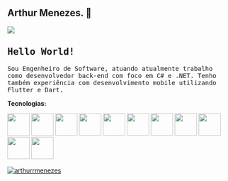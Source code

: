 ## Arthur Menezes. 👋

<a href="https://www.linkedin.com/in/arthuralbuquerquemenezes/" target="_blank"> <img src="https://img.shields.io/badge/-LinkedIn-%230077B5?style=for-the-badge&logo=linkedin&logoColor=white" target="_blank"> </a>

## <samp>Hello World!</samp>

<samp>Sou Engenheiro de Software, atuando atualmente trabalho como desenvolvedor back-end com foco em C# e .NET. Tenho também experiência com desenvolvimento mobile utilizando Flutter e Dart.

**Tecnologias:**

<p align="left">
  <link rel="stylesheet" type='text/css' href="https://cdn.jsdelivr.net/gh/devicons/devicon@latest/devicon.min.css" />        
  <img src="https://raw.githubusercontent.com/marwin1991/profile-technology-icons/refs/heads/main/icons/c%23.png" width="50" height="50" />
  <img src="https://raw.githubusercontent.com/marwin1991/profile-technology-icons/refs/heads/main/icons/_net_core.png" width="50" height="50" />
  <img src="https://raw.githubusercontent.com/marwin1991/profile-technology-icons/refs/heads/main/icons/android.png" width="50" height="50" />
  <img src="https://raw.githubusercontent.com/marwin1991/profile-technology-icons/refs/heads/main/icons/dart.png" width="50" height="50" />
  <img src="https://raw.githubusercontent.com/marwin1991/profile-technology-icons/refs/heads/main/icons/flutter.png" width="50" height="50" />
  <img src="https://raw.githubusercontent.com/marwin1991/profile-technology-icons/refs/heads/main/icons/mysql.png" width="50" height="50" />
  <img src="https://raw.githubusercontent.com/marwin1991/profile-technology-icons/refs/heads/main/icons/git.png" width="50" height="50" />
  <img src="https://raw.githubusercontent.com/marwin1991/profile-technology-icons/refs/heads/main/icons/github.png" width="50" height="50" />
  <img src="https://raw.githubusercontent.com/marwin1991/profile-technology-icons/refs/heads/main/icons/bitbucket.png" width="50" height="50" />
  <img src="https://raw.githubusercontent.com/marwin1991/profile-technology-icons/refs/heads/main/icons/postman.png" width="50" height="50" />
  <img src="https://raw.githubusercontent.com/marwin1991/profile-technology-icons/refs/heads/main/icons/visual_studio_code.png" width="50" height="50" />
  
</p>

[![arthurrmenezes](https://github-readme-stats.vercel.app/api/top-langs/?username=arthurrmenezes&hide=html&layout=compact&theme=dark)](https://github.com/anuraghazra/github-readme-stats)

